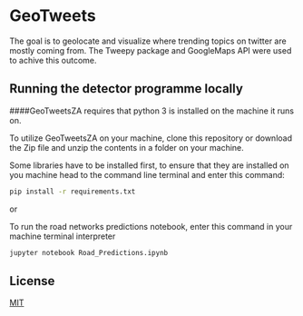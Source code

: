 # GeoTweets
The goal is to geolocate and visualize where trending topics on twitter are mostly coming from. The Tweepy package and GoogleMaps API were used to achive this outcome. 

## Running the detector programme locally

####GeoTweetsZA requires that python 3 is installed on the machine it runs on.

To utilize GeoTweetsZA on your machine, clone this repository or download the Zip file and unzip the contents in a folder on your machine.

Some libraries have to be installed first, to ensure that they are installed on you machine head to the command line terminal and enter this command:

```bash
pip install -r requirements.txt
```

or

To run the road networks predictions notebook, enter this command in your machine terminal interpreter
```bash
jupyter notebook Road_Predictions.ipynb
```

## License
[MIT](https://choosealicense.com/licenses/mit/)
